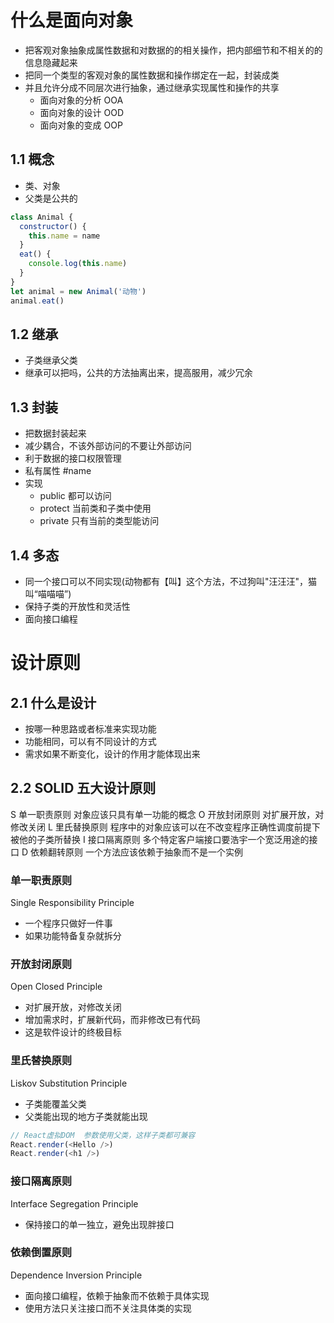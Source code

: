 # 什么是面向对象

- 把客观对象抽象成属性数据和对数据的的相关操作，把内部细节和不相关的的信息隐藏起来
- 把同一个类型的客观对象的属性数据和操作绑定在一起，封装成类
- 并且允许分成不同层次进行抽象，通过继承实现属性和操作的共享
  - 面向对象的分析 OOA
  - 面向对象的设计 OOD
  - 面向对象的变成 OOP

## 1.1 概念

- 类、对象
- 父类是公共的

```js
class Animal {
  constructor() {
    this.name = name
  }
  eat() {
    console.log(this.name)
  }
}
let animal = new Animal('动物')
animal.eat()
```

## 1.2 继承

- 子类继承父类
- 继承可以把吗，公共的方法抽离出来，提高服用，减少冗余

## 1.3 封装

- 把数据封装起来
- 减少耦合，不该外部访问的不要让外部访问
- 利于数据的接口权限管理
- 私有属性 #name
- 实现
  - public 都可以访问
  - protect 当前类和子类中使用
  - private 只有当前的类型能访问

## 1.4 多态

- 同一个接口可以不同实现(动物都有【叫】这个方法，不过狗叫"汪汪汪"，猫叫“喵喵喵”)
- 保持子类的开放性和灵活性
- 面向接口编程

# 设计原则

## 2.1 什么是设计

- 按哪一种思路或者标准来实现功能
- 功能相同，可以有不同设计的方式
- 需求如果不断变化，设计的作用才能体现出来

## 2.2 SOLID 五大设计原则

S 单一职责原则 对象应该只具有单一功能的概念
O 开放封闭原则 对扩展开放，对修改关闭
L 里氏替换原则 程序中的对象应该可以在不改变程序正确性调度前提下被他的子类所替换
I 接口隔离原则 多个特定客户端接口要浩宇一个宽泛用途的接口
D 依赖翻转原则 一个方法应该依赖于抽象而不是一个实例

### 单一职责原则

Single Responsibility Principle

- 一个程序只做好一件事
- 如果功能特备复杂就拆分

### 开放封闭原则

Open Closed Principle

- 对扩展开放，对修改关闭
- 增加需求时，扩展新代码，而非修改已有代码
- 这是软件设计的终极目标

### 里氏替换原则

Liskov Substitution Principle

- 子类能覆盖父类
- 父类能出现的地方子类就能出现

```js
// React虚拟DOM  参数使用父类，这样子类都可兼容
React.render(<Hello />)
React.render(<h1 />)
```

### 接口隔离原则

Interface Segregation Principle

- 保持接口的单一独立，避免出现胖接口

### 依赖倒置原则

Dependence Inversion Principle

- 面向接口编程，依赖于抽象而不依赖于具体实现
- 使用方法只关注接口而不关注具体类的实现
